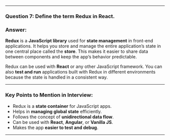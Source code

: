 
---

### **Question 7:** Define the term Redux in React.

### **Answer:**

**Redux** is a **JavaScript library** used for **state management** in front-end applications.
It helps you store and manage the entire application’s state in one central place called the **store**.
This makes it easier to share data between components and keep the app’s behavior predictable.

Redux can be used with **React** or any other JavaScript framework. You can also **test and run** applications built with Redux in different environments because the state is handled in a consistent way.

---

### **Key Points to Mention in Interview:**

* Redux is a **state container** for JavaScript apps.
* Helps in **managing global state** efficiently.
* Follows the concept of **unidirectional data flow**.
* Can be used with **React**, **Angular**, or **Vanilla JS**.
* Makes the app **easier to test and debug**.

---
